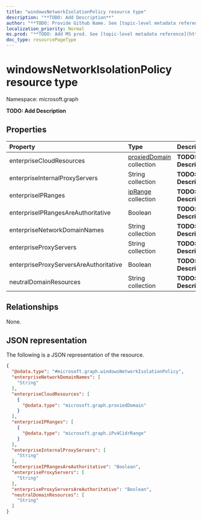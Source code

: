 ```yaml
---
title: "windowsNetworkIsolationPolicy resource type"
description: "**TODO: Add Description**"
author: "**TODO: Provide Github Name. See [topic-level metadata reference](https://msgo.azurewebsites.net/add/document/guidelines/metadata.html#topic-level-metadata)**"
localization_priority: Normal
ms.prod: "**TODO: Add MS prod. See [topic-level metadata reference](https://msgo.azurewebsites.net/add/document/guidelines/metadata.html#topic-level-metadata)**"
doc_type: resourcePageType
---
```


# windowsNetworkIsolationPolicy resource type


Namespace: microsoft.graph

**TODO: Add Description**

## Properties
|Property|Type|Description|
|:---|:---|:---|
|enterpriseCloudResources|[proxiedDomain](../resources/proxieddomain.md) collection|**TODO: Add Description**|
|enterpriseInternalProxyServers|String collection|**TODO: Add Description**|
|enterpriseIPRanges|[ipRange](../resources/iprange.md) collection|**TODO: Add Description**|
|enterpriseIPRangesAreAuthoritative|Boolean|**TODO: Add Description**|
|enterpriseNetworkDomainNames|String collection|**TODO: Add Description**|
|enterpriseProxyServers|String collection|**TODO: Add Description**|
|enterpriseProxyServersAreAuthoritative|Boolean|**TODO: Add Description**|
|neutralDomainResources|String collection|**TODO: Add Description**|

## Relationships
None.

## JSON representation
The following is a JSON representation of the resource.
<!-- {
  "blockType": "resource",
  "@odata.type": "microsoft.graph.windowsNetworkIsolationPolicy"
}
-->
``` json
{
  "@odata.type": "#microsoft.graph.windowsNetworkIsolationPolicy",
  "enterpriseNetworkDomainNames": [
    "String"
  ],
  "enterpriseCloudResources": [
    {
      "@odata.type": "microsoft.graph.proxiedDomain"
    }
  ],
  "enterpriseIPRanges": [
    {
      "@odata.type": "microsoft.graph.iPv4CidrRange"
    }
  ],
  "enterpriseInternalProxyServers": [
    "String"
  ],
  "enterpriseIPRangesAreAuthoritative": "Boolean",
  "enterpriseProxyServers": [
    "String"
  ],
  "enterpriseProxyServersAreAuthoritative": "Boolean",
  "neutralDomainResources": [
    "String"
  ]
}
```

